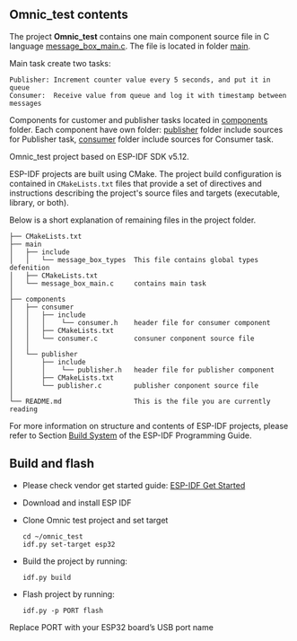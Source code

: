 ## Omnic_test contents

The project **Omnic_test** contains one main component source file in C language [message_box_main.c](main/message_box_main.c). The file is located in folder [main](main).

Main task create two tasks:

    Publisher: Increment counter value every 5 seconds, and put it in queue
    Consumer:  Receive value from queue and log it with timestamp between messages

Components for customer and publisher tasks located in [components](components) folder. Each component have own folder: [publisher](components/publisher) folder include sources for Publisher task, [consumer](components/consumer) folder include sources for Consumer task.

Omnic_test project based on ESP-IDF SDK v5.12.

ESP-IDF projects are built using CMake. The project build configuration is contained in `CMakeLists.txt` files that provide a set of directives and instructions describing the project's source files and targets (executable, library, or both).

Below is a short explanation of remaining files in the project folder.

```
├── CMakeLists.txt
├── main
│   ├── include
│   │   └── message_box_types  This file contains global types defenition
│   ├── CMakeLists.txt
│   └── message_box_main.c     contains main task
│
├── components
│   ├── consumer
│   │   ├── include
│   │   │    └── consumer.h    header file for consumer component
│   │   ├── CMakeLists.txt
│   │   └── consumer.c         consuner conponent source file
│   │ 
│   └── publisher
│       ├── include
│       │    └── publisher.h   header file for publisher component
│       ├── CMakeLists.txt
│       └── publisher.c        publisher conponent source file
│
└── README.md                  This is the file you are currently reading
```

For more information on structure and contents of ESP-IDF projects, please refer to Section [Build System](https://docs.espressif.com/projects/esp-idf/en/latest/esp32/api-guides/build-system.html) of the ESP-IDF Programming Guide.

## Build and flash
* Please check vendor get started guide: [ESP-IDF Get Started](https://docs.espressif.com/projects/esp-idf/en/v5.1.2/esp32/get-started)

* Download and install ESP IDF

* Clone Omnic test project and set target
    ```
    cd ~/omnic_test
    idf.py set-target esp32
    ```

* Build the project by running:
    ```
    idf.py build
    ```

* Flash project by running:
    ```
    idf.py -p PORT flash
    ```
Replace PORT with your ESP32 board’s USB port name
